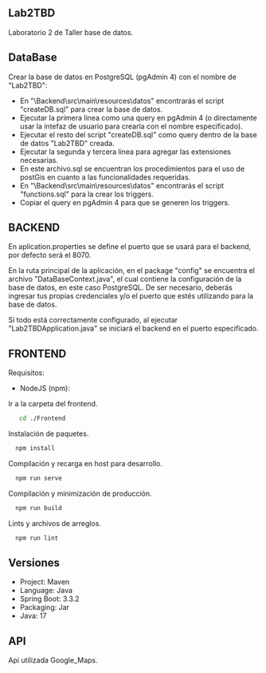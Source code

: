 ## Lab2TBD

Laboratorio 2 de Taller base de datos.

## DataBase

Crear la base de datos en PostgreSQL (pgAdmin 4) con el nombre de "Lab2TBD":

- En "\Backend\src\main\resources\datos" encontrarás el script "createDB.sql" para crear la base de datos.
- Ejecutar la primera linea como una query en pgAdmin 4 (o directamente usar la intefaz de usuario para crearla con el nombre especificado).
- Ejecutar el resto del script "createDB.sql" como query dentro de la base de datos "Lab2TBD" creada.
- Ejecutar la segunda y tercera linea para agregar las extensiones necesarias.
- En este archivo.sql se encuentran los procedimientos para el uso de postGis en cuanto a las funcionalidades requeridas.
- En "\Backend\src\main\resources\datos" encontrarás el script "functions.sql" para la crear los triggers.
- Copiar el query en pgAdmin 4 para que se generen los triggers.


## BACKEND

En aplication.properties se define el puerto que se usará para el backend, por defecto será el 8070.

En la ruta principal de la aplicación, en el package "config" se encuentra el archivo "DataBaseContext.java", el cual contiene la configuración de la base de datos, en este caso PostgreSQL. De ser necesario, deberás ingresar tus propias credenciales y/o el puerto que estés utilizando para la base de datos.

Si todo está correctamente configurado, al ejecutar "Lab2TBDApplication.java" se iniciará el backend en el puerto especificado.

## FRONTEND
Requisitos:
- NodeJS (npm):

Ir a la carpeta del frontend.

```bash
   cd ./Frontend
```
   
Instalación de paquetes.

```bash
  npm install
```
Compilación y recarga en host para desarrollo.

```bash
  npm run serve
 ``` 
Compilación y minimización de producción.
```bash
  npm run build
 ``` 
Lints y archivos de arreglos.
```bash
  npm run lint
 ```

## Versiones

- Project: Maven
- Language: Java
- Spring Boot: 3.3.2
- Packaging: Jar
- Java: 17

## API

Api utilizada Google_Maps.
